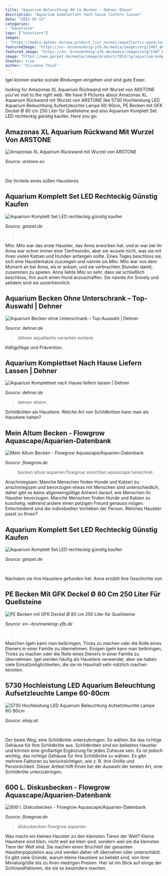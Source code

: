```yaml
---
title: "Aquarium Beleuchtung 80 Cm Becken ~ Dehner Eheim"
description: "Aquarium komplettset nach hause liefern lassen"
date: "2022-02-13"
categories:
- "haustiere"
tags: ["haustiere"]
images:
- "https://media.dehner.de/new_product_list_normal/aquatlantis-aquarium-kombination-style-led-100x40/2880755_WE_FS_001_ASStyleLED10040Kombiweiss.jpg"
featuredImage: "https://xn--brunnenknig-yfb.de/media/images/org/I407_Becken80.jpg"
featured_image: "https://xn--brunnenknig-yfb.de/media/images/org/I407_Becken80.jpg"
image: "https://www.garpet.de/media/image/product/7053/lg/aquarium-komplettset-aquariumset-60-80-100-120-150-cm_3~7.jpg"
ShowToc: true
author: "Vivianne Thiel"
---
```



Igel können starke soziale Bindungen eingehen und sind gute Esser.

	

		
looking for Amazonas XL Aquarium Rückwand mit Wurzel von ARSTONE you've visit to the right web. We have 9 Pictures about Amazonas XL Aquarium Rückwand mit Wurzel von ARSTONE like 5730 Hochleistung LED Aquarium Beleuchtung Aufsetzleuchte Lampe 60-80cm, PE Becken mit GFK Deckel Ø 80 cm 250 Liter für Quellsteine and also Aquarium Komplett Set LED rechteckig günstig kaufen. Here you go:
		
    
## Amazonas XL Aquarium Rückwand Mit Wurzel Von ARSTONE

<img loading=lazy src="https://www.arstone.eu/wp-content/uploads/2014/09/Aquascaping-Rescaping-3-Monate-Front-1.jpg" onerror="this.onerror=null;this.src='https://tse3.mm.bing.net/th?id=OIP.jiQ25Idv2M69Tz6F4dM-IgHaC5&amp;pid=15.1';" alt="Amazonas XL Aquarium Rückwand mit Wurzel von ARSTONE">

_Source: arstone.eu_

>. 

	

Die Vorteile eines süßen Haustieres

    
## Aquarium Komplett Set LED Rechteckig Günstig Kaufen

<img loading=lazy src="https://www.garpet.de/media/image/product/7053/lg/aquarium-komplettset-aquariumset-60-80-100-120-150-cm_3~7.jpg" onerror="this.onerror=null;this.src='https://tse3.mm.bing.net/th?id=OIP.nc6CfR-USMy5NeajHxQo7AHaHa&amp;pid=15.1';" alt="Aquarium Komplett Set LED rechteckig günstig kaufen">

_Source: garpet.de_

>. 

	

Milo: Milo war das erste Haustier, das Anna erworben hat, und er war bei ihr
Anna war schon immer eine Tierfreundin, aber sie wusste nicht, was sie mit ihren vielen Katzen und Hunden anfangen sollte. Eines Tages beschloss sie, sich eine Haustierkatze zuzulegen und nannte sie Milo. Milo war von dem Moment an bei Anna, als er ankam, und sie verbrachten Stunden damit, zusammen zu spielen. Anna liebte Milo so sehr, dass sie schließlich beschloss, ihm auch einen Hund anzuschaffen. Sie nannte ihn Snively und seitdem sind sie unzertrennlich.

    
## Aquarium Becken Ohne Unterschrank – Top-Auswahl | Dehner

<img loading=lazy src="https://media.dehner.de/new_product_list_normal/aquatlantis-aquarium-fusion-100-led-20/3133774_WE_FS_001_AquariumFusion100eichecreme.jpg" onerror="this.onerror=null;this.src='https://tse2.mm.bing.net/th?id=OIP.ToK66jNIpvttQzIhCFaA8wAAAA&amp;pid=15.1';" alt="Aquarium Becken ohne Unterschrank – Top-Auswahl | Dehner">

_Source: dehner.de_

>dehner aquatlantis varianten weitere. 

	

Käfigpflege und Prävention.

    
## Aquarium Komplettset Nach Hause Liefern Lassen | Dehner

<img loading=lazy src="https://media.dehner.de/new_product_list_normal/aquatlantis-aquarium-kombination-style-led-100x40/2880755_WE_FS_001_ASStyleLED10040Kombiweiss.jpg" onerror="this.onerror=null;this.src='https://tse1.mm.bing.net/th?id=OIP.JwaH8MrwM1O0m1deP2dT6gAAAA&amp;pid=15.1';" alt="Aquarium Komplettset nach Hause liefern lassen | Dehner">

_Source: dehner.de_

>dehner eheim. 

	

Schildkröten als Haustiere: Welche Art von Schildkröten kann man als Haustiere halten?

    
## Mein Altum Becken - Flowgrow Aquascape/Aquarien-Datenbank

<img loading=lazy src="https://www.flowgrow.de/db/images/aquarien/detail/mein-altum-becken-56e71548d4ad5.jpg" onerror="this.onerror=null;this.src='https://tse1.mm.bing.net/th?id=OIP.lPaYO9xzZj70mxVddY2_VwHaE8&amp;pid=15.1';" alt="Mein Altum Becken - Flowgrow Aquascape/Aquarien-Datenbank">

_Source: flowgrow.de_

>becken altum aquarien flowgrow ansichten aquascape berechnet. 

	

Anschmiegsam: Manche Menschen finden Hunde und Katzen zu anschmiegsam und bevorzugen etwas mit
Menschen sind unterschiedlich, daher gibt es keine allgemeingültige Antwort darauf, wie Menschen ihr Haustier bevorzugen. Manche Menschen finden Hunde und Katzen zu kuschelig, während andere einen pelzigen Freund genauso mögen. Entscheidend sind die individuellen Vorlieben der Person. Welches Haustier passt zu Ihnen?

    
## Aquarium Komplett Set LED Rechteckig Günstig Kaufen

<img loading=lazy src="https://www.garpet.de/media/image/product/7053/md/aquarium-komplettset-aquariumset-60-80-100-120-150-cm_3~2.jpg" onerror="this.onerror=null;this.src='https://tse2.mm.bing.net/th?id=OIP.Cl0ApyJQF9E0fwjHckSiSwAAAA&amp;pid=15.1';" alt="Aquarium Komplett Set LED rechteckig günstig kaufen">

_Source: garpet.de_

>. 

	

Nachdem sie ihre Haustiere gefunden hat: Anna erzählt ihre Geschichte von

    
## PE Becken Mit GFK Deckel Ø 80 Cm 250 Liter Für Quellsteine

<img loading=lazy src="https://xn--brunnenknig-yfb.de/media/images/org/I407_Becken80.jpg" onerror="this.onerror=null;this.src='https://tse2.mm.bing.net/th?id=OIP.S0mydRaH-LCB7t6cBmfhKgAAAA&amp;pid=15.1';" alt="PE Becken mit GFK Deckel Ø 80 cm 250 Liter für Quellsteine">

_Source: xn--brunnenknig-yfb.de_

>. 

	

Manchen Igeln kann man beibringen, Tricks zu machen oder die Rolle eines Dieners in einer Familie zu übernehmen.
Einigen Igeln kann man beibringen, Tricks zu machen oder die Rolle eines Dieners in einer Familie zu übernehmen. Igel werden häufig als Haustiere verwendet, aber sie haben viele Einsatzmöglichkeiten, die sie im Haushalt sehr nützlich machen könnten.

    
## 5730 Hochleistung LED Aquarium Beleuchtung Aufsetzleuchte Lampe 60-80cm

<img loading=lazy src="https://image.pushauction.com/0/0/38fbf371-77e4-4432-9153-1bfe1101c1c7/0731b46c-8915-4572-82d8-287091b5368e.jpg" onerror="this.onerror=null;this.src='https://tse2.mm.bing.net/th?id=OIP.0p7Stw2v4axyo9opOjlpUwHaIp&amp;pid=15.1';" alt="5730 Hochleistung LED Aquarium Beleuchtung Aufsetzleuchte Lampe 60-80cm">

_Source: ebay.at_

>. 

	

Der beste Weg, eine Schildkröte unterzubringen: So wählen Sie das richtige Gehäuse für Ihre Schildkröte aus.
Schildkröten sind ein beliebtes Haustier und können eine großartige Ergänzung für jedes Zuhause sein. Es ist jedoch wichtig, das richtige Gehäuse für Ihre Schildkröte zu wählen. Es gibt mehrere Faktoren zu berücksichtigen, wie z. B. ihre Größe und Persönlichkeit. Dieser Artikel hilft Ihnen bei der Auswahl der besten Art, eine Schildkröte unterzubringen.

    
## 600 L. Diskusbecken - Flowgrow Aquascape/Aquarien-Datenbank

<img loading=lazy src="http://www.flowgrow.de/db/images/aquarien/detail/600-l-diskusbecken-5388c3d8cc35b.jpg" onerror="this.onerror=null;this.src='https://tse3.mm.bing.net/th?id=OIP.r1dTKtv1bBenIGXlCD89aAHaDt&amp;pid=15.1';" alt="600 l. Diskusbecken - Flowgrow Aquascape/Aquarien-Datenbank">

_Source: flowgrow.de_

>diskusbecken flowgrow aquarien. 

	

Was macht ein kleines Haustier zu den kleinsten Tieren der Welt?
Kleine Haustiere sind klein, nicht weil sie klein sind, sondern weil sie die kleinsten Tiere der Welt sind. Sie machen einen Bruchteil der gesamten Haustierpopulation aus und werden daher oft übersehen oder unterschätzt. Es gibt viele Gründe, warum kleine Haustiere so beliebt sind, von ihrer Miniaturgröße bis zu ihren niedrigen Preisen. Hier ist ein Blick auf einige der Schlüsselfaktoren, die sie so besonders machen.

